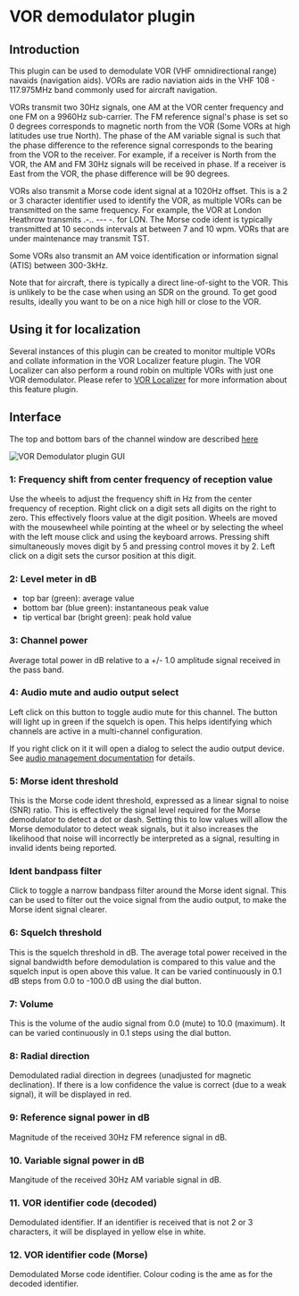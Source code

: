 <h1>VOR demodulator plugin</h1>

<h2>Introduction</h2>

This plugin can be used to demodulate VOR (VHF omnidirectional range) navaids (navigation aids). VORs are radio naviation aids in the VHF 108 - 117.975MHz band commonly used for aircraft navigation.

VORs transmit two 30Hz signals, one AM at the VOR center frequency and one FM on a 9960Hz sub-carrier. The FM reference signal's phase is set so 0 degrees corresponds to magnetic north from the VOR (Some VORs at high latitudes use true North). The phase of the AM variable signal is such that the phase difference to the reference signal corresponds to the bearing from the VOR to the receiver. For example, if a receiver is North from the VOR, the AM and FM 30Hz signals will be received in phase. If a receiver is East from the VOR, the phase difference will be 90 degrees.

VORs also transmit a Morse code ident signal at a 1020Hz offset. This is a 2 or 3 character identifier used to identify the VOR, as multiple VORs can be transmitted on the same frequency. For example, the VOR at London Heathrow transmits .-.. --- -. for LON. The Morse code ident is typically transmitted at 10 seconds intervals at between 7 and 10 wpm. VORs that are under maintenance may transmit TST.

Some VORs also transmit an AM voice identification or information signal (ATIS) between 300-3kHz.

Note that for aircraft, there is typically a direct line-of-sight to the VOR. This is unlikely to be the case when using an SDR on the ground. To get good results, ideally you want to be on a nice high hill or close to the VOR.

<h2>Using it for localization</h2>

Several instances of this plugin can be created to monitor multiple VORs and collate information in the VOR Localizer feature plugin. The VOR Localizer can also perform a round robin on multiple VORs with just one VOR demodulator. Please refer to [VOR Localizer](../../feature/vorlocalizer/readme.md) for more information about this feature plugin.

<h2>Interface</h2>

The top and bottom bars of the channel window are described [here](../../../sdrgui/channel/readme.md)

![VOR Demodulator plugin GUI](../../../doc/img/VORDemodSC_plugin.png)

<h3>1: Frequency shift from center frequency of reception value</h3>

Use the wheels to adjust the frequency shift in Hz from the center frequency of reception. Right click on a digit sets all digits on the right to zero. This effectively floors value at the digit position. Wheels are moved with the mousewheel while pointing at the wheel or by selecting the wheel with the left mouse click and using the keyboard arrows. Pressing shift simultaneously moves digit by 5 and pressing control moves it by 2. Left click on a digit sets the cursor position at this digit.

<h3>2: Level meter in dB</h3>

  - top bar (green): average value
  - bottom bar (blue green): instantaneous peak value
  - tip vertical bar (bright green): peak hold value

<h3>3: Channel power</h3>

Average total power in dB relative to a +/- 1.0 amplitude signal received in the pass band.

<h3>4: Audio mute and audio output select</h3>

Left click on this button to toggle audio mute for this channel. The button will light up in green if the squelch is open. This helps identifying which channels are active in a multi-channel configuration.

If you right click on it it will open a dialog to select the audio output device. See [audio management documentation](../../../sdrgui/audio.md) for details.

<h3>5: Morse ident threshold</h3>

This is the Morse code ident threshold, expressed as a linear signal to noise (SNR) ratio. This is effectively the signal level required for the Morse demodulator to detect a dot or dash. Setting this to low values will allow the Morse demodulator to detect weak signals, but it also increases the likelihood that noise will incorrectly be interpreted as a signal, resulting in invalid idents being reported.

<h3>Ident bandpass filter</h3>

Click to toggle a narrow bandpass filter around the Morse ident signal. This can be used to filter out the voice signal from the audio output, to make the Morse ident signal clearer.

<h3>6: Squelch threshold</h3>

This is the squelch threshold in dB. The average total power received in the signal bandwidth before demodulation is compared to this value and the squelch input is open above this value. It can be varied continuously in 0.1 dB steps from 0.0 to -100.0 dB using the dial button.

<h3>7: Volume</h3>

This is the volume of the audio signal from 0.0 (mute) to 10.0 (maximum). It can be varied continuously in 0.1 steps using the dial button.

<h3>8: Radial direction</h3>

Demodulated radial direction in degrees (unadjusted for magnetic declination). If there is a low confidence the value is correct (due to a weak signal), it will be displayed in red.

<h3>9: Reference signal power in dB</h3>

Magnitude of the received 30Hz FM reference signal in dB.

<h3>10. Variable signal power in dB</h3>

Mangitude of the received 30Hz AM variable signal in dB.

<h3>11. VOR identifier code (decoded)</h3>

Demodulated identifier. If an identifier is received that is not 2 or 3 characters, it will be displayed in yellow else in white.

<h3>12. VOR identifier code (Morse)</h3>

Demodulated Morse code identifier. Colour coding is the ame as for the decoded identifier.
